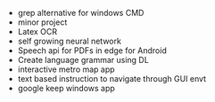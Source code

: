 - grep alternative for windows CMD
- minor project
- Latex OCR
- self growing neural network
- Speech api for PDFs in edge for Android
- Create language grammar using DL
- interactive metro map app
- text based instruction to navigate through GUI envt
- google keep windows app